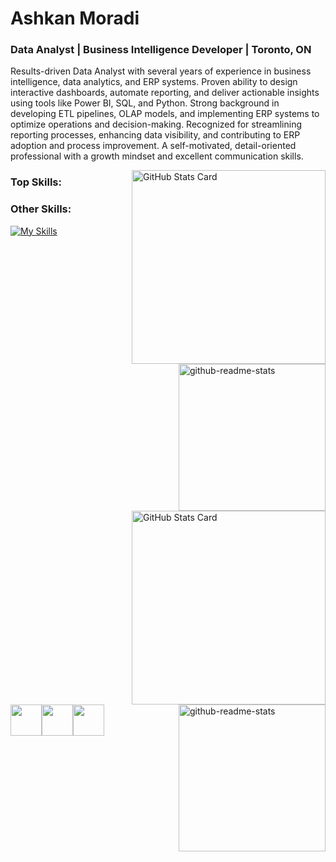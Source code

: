 # Ashkan Moradi 
### Data Analyst | Business Intelligence Developer | Toronto, ON

Results-driven Data Analyst with several years of experience in business intelligence, data analytics, and ERP systems.
Proven ability to design interactive dashboards, automate reporting, and deliver actionable insights using tools like Power
BI, SQL, and Python. Strong background in developing ETL pipelines, OLAP models, and implementing ERP systems to
optimize operations and decision-making. Recognized for streamlining reporting processes, enhancing data visibility, and
contributing to ERP adoption and process improvement. A self-motivated, detail-oriented professional with a growth
mindset and excellent communication skills.

<!--
- 🔭 I have worked as a Data Analyst and BI Developer for over five years.
- 💬 My interests are **data Analysis, machine learning, and Data Science**.
- 📫 Reach me at my [**Linkedin**](https://www.linkedin.com/in/ashkan-moradi-33936278/)

-->

<a href="https://github.com/ashkanmoradi#gh-light-mode-only">
  <img align="right" width="310px" alt="GitHub Stats Card" src="https://github-readme-stats.vercel.app/api?username=ashkanmoradi&show_icons=true&include_all_commits=true&disable_animations=false#gh-light-mode-only">
  <img align="right" width="235px" alt="github-readme-stats" src="https://github-readme-stats.vercel.app/api/top-langs/?username=ashkanmoradi&show_icons=true&layout=compact&disable_animations=false#gh-light-mode-only">
</a>

<a href="https://github.com/ashkanmoradi#gh-dark-mode-only">
  <img align="right" width="310px" alt="GitHub Stats Card" src="https://github-readme-stats.vercel.app/api?username=ashkanmoradi&show_icons=true&disable_animations=false&theme=dracula#gh-dark-mode-only">
  <img align="right" width="235px" alt="github-readme-stats" src="https://github-readme-stats.vercel.app/api/top-langs/?username=ashkanmoradi&show_icons=true&layout=compact&theme=dracula#gh-dark-mode-only"">
</a>




### Top Skills:

<img style="float:left;" src="https://github.com/user-attachments/assets/2483b2a6-08d9-469d-84bf-c843c60ba29a" width="50px" />
<img style="float:left;" src="https://github.com/user-attachments/assets/a7aedd16-779c-49ea-80c4-d57e17d59a83" width="50px">
<img style="float:left;" src="https://github.com/user-attachments/assets/bf46ceb5-bcad-4c95-be2d-841019d1f749" width="50px" >


<!--
![image](https://github.com/user-attachments/assets/2483b2a6-08d9-469d-84bf-c843c60ba29a)
![image](https://github.com/user-attachments/assets/a7aedd16-779c-49ea-80c4-d57e17d59a83)
![image](https://github.com/user-attachments/assets/bf46ceb5-bcad-4c95-be2d-841019d1f749)

-->
### Other Skills:
[![My Skills](https://skillicons.dev/icons?i=azure,git,linux,mysql,postgres,sqlite,pycharm,vscode,sklearn,tensorflow,pytorch,matlab,xd,figma&perline=7)](https://skillicons.dev)



<!--
![image](https://github.com/user-attachments/assets/e7f99a36-db82-4687-9ec2-9de6911c0092) 
![image](https://github.com/user-attachments/assets/3f52f02e-4d58-41d6-bc95-86ee824a1781)
![image](https://github.com/user-attachments/assets/314adbe0-715d-4c0e-803a-50663c084ecc)
![image](https://github.com/user-attachments/assets/5b586d4e-5752-4bac-9f1b-4a39d143c32d)
**AshkanMoradi/AshkanMoradi** is a ✨ _special_ ✨ repository because its `README.md` (this file) appears on your GitHub profile.

Here are some ideas to get you started:

- 🔭 I’m currently working on ...
- 🌱 I’m currently learning ...
- 👯 I’m looking to collaborate on ...
- 🤔 I’m looking for help with ...
- 💬 Ask me about ...
- 📫 How to reach me: ...
- 😄 Pronouns: ...
- ⚡ Fun fact: ...
-->

